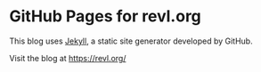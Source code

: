 # GitHub Pages for revl.org

This blog uses [Jekyll](https://jekyllrb.com/), a static site
generator developed by GitHub.

Visit the blog at https://revl.org/
